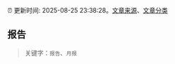 :alarm_clock: 更新时间: 2025-08-25 23:38:28。[文章来源](/README.md)、[文章分类](/TAGS.md)

## 报告


> 关键字：`报告`、`月报`



